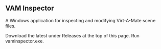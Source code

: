 ## VAM Inspector

A Windows application for inspecting and modifying Virt-A-Mate scene files.

Download the latest under Releases at the top of this page. Run vaminspector.exe.